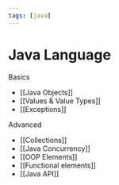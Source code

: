 ```yaml
---
tags: [java]
---
```


# Java Language

Basics

- [[Java Objects]]
- [[Values & Value Types]]
- [[Exceptions]]

Advanced

- [[Collections]]
- [[Java Concurrency]]
- [[OOP Elements]]
- [[Functional elements]]
- [[Java API]]
